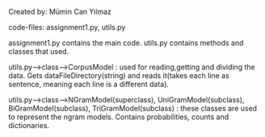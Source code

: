 Created by: Mümin Can Yılmaz


code-files: assignment1.py, utils.py

assignment1.py contains the main code.
utils.py contains methods and classes that used.


utils.py-->class-->CorpusModel : used for reading,getting and dividing the data. Gets dataFileDirectory(string) and reads it(takes each line as sentence, meaning each line is a different data). 

utils.py-->class-->NGramModel(superclass), UniGramModel(subclass), BiGramModel(subclass), TriGramModel(subclass) : these classes are used to represent the ngram models. Contains probabilities, counts and dictionaries. 